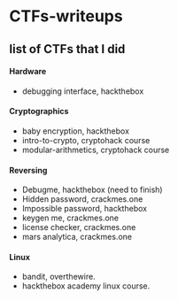 # CTFs-writeups
## list of CTFs that I did
#### Hardware
- debugging interface, hackthebox
#### Cryptographics
- baby encryption, hackthebox
- intro-to-crypto, cryptohack course
- modular-arithmetics, cryptohack course
#### Reversing
- Debugme, hackthebox (need to finish)
- Hidden password, crackmes.one
- Impossible password, hackthebox
- keygen me, crackmes.one
- license checker, crackmes.one
- mars analytica, crackmes.one
 
 #### Linux
 - bandit, overthewire.
 - hackthebox academy linux course.
